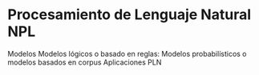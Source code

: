 # Procesamiento de Lenguaje Natural NPL

Modelos
Modelos lógicos o basado en reglas:
Modelos probabilísticos o modelos basados en corpus
Aplicaciones PLN
